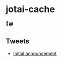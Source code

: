 # jotai-cache

👻🗃

## Tweets

- [Initial announcement](https://twitter.com/dai_shi/status/1567057396291469315)
